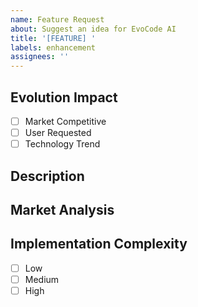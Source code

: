 ```yaml
---
name: Feature Request
about: Suggest an idea for EvoCode AI
title: '[FEATURE] '
labels: enhancement
assignees: ''
---
```


## Evolution Impact
- [ ] Market Competitive
- [ ] User Requested
- [ ] Technology Trend

## Description

## Market Analysis

## Implementation Complexity
- [ ] Low
- [ ] Medium
- [ ] High
